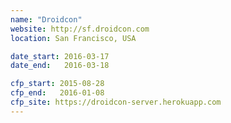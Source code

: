 ```yaml
---
name: "Droidcon"
website: http://sf.droidcon.com
location: San Francisco, USA

date_start: 2016-03-17
date_end:   2016-03-18

cfp_start: 2015-08-28
cfp_end:   2016-01-08
cfp_site: https://droidcon-server.herokuapp.com
---
```

